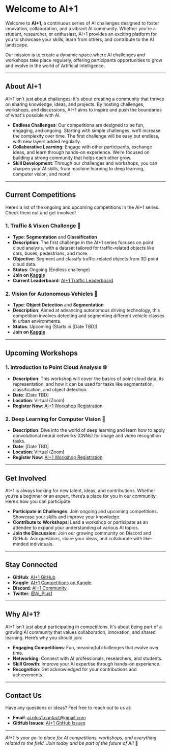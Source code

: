 # Welcome to AI+1

Welcome to **AI+1**, a continuous series of AI challenges designed to foster innovation, collaboration, and a vibrant AI community. Whether you're a student, researcher, or enthusiast, AI+1 provides an exciting platform for you to showcase your skills, learn from others, and contribute to the AI landscape.

Our mission is to create a dynamic space where AI challenges and workshops take place regularly, offering participants opportunities to grow and evolve in the world of Artificial Intelligence.

---

## About AI+1

AI+1 isn't just about challenges; it's about creating a community that thrives on sharing knowledge, ideas, and projects. By hosting challenges, workshops, and discussions, AI+1 aims to inspire and push the boundaries of what's possible with AI.

- **Endless Challenges**: Our competitions are designed to be fun, engaging, and ongoing. Starting with simple challenges, we’ll increase the complexity over time. The first challenge will be easy but endless, with new layers added regularly.
- **Collaborative Learning**: Engage with other participants, exchange ideas, and learn through hands-on experience. We’re focused on building a strong community that helps each other grow.
- **Skill Development**: Through our challenges and workshops, you can sharpen your AI skills, from machine learning to deep learning, computer vision, and more!

---

## Current Competitions

Here’s a list of the ongoing and upcoming competitions in the AI+1 series. Check them out and get involved!

### 1. **Traffic & Vision Challenge** 🚗
- **Type**: **Segmentation** and **Classification**
- **Description**: The first challenge in the AI+1 series focuses on point cloud analysis, with a dataset tailored for traffic-related objects like cars, buses, pedestrians, and more.
- **Objective**: Segment and classify traffic-related objects from 3D point cloud data.
- **Status**: Ongoing (Endless challenge)
- **Join on [Kaggle](https://www.kaggle.com)**
- **Current Leaderboard**: [AI+1 Traffic Leaderboard](https://www.kaggle.com)
  
### 2. **Vision for Autonomous Vehicles** 🚙
- **Type**: **Object Detection** and **Segmentation**
- **Description**: Aimed at advancing autonomous driving technology, this competition involves detecting and segmenting different vehicle classes in urban environments.
- **Status**: Upcoming (Starts in [Date TBD])
- **Join on [Kaggle](https://www.kaggle.com)**

---

## Upcoming Workshops

### 1. **Introduction to Point Cloud Analysis** 🌐
- **Description**: This workshop will cover the basics of point cloud data, its representation, and how it can be used for tasks like segmentation, classification, and object detection.
- **Date**: [Date TBD]
- **Location**: Virtual (Zoom)
- **Register Now**: [AI+1 Workshop Registration](https://github.com)

### 2. **Deep Learning for Computer Vision** 📸
- **Description**: Dive into the world of deep learning and learn how to apply convolutional neural networks (CNNs) for image and video recognition tasks.
- **Date**: [Date TBD]
- **Location**: Virtual (Zoom)
- **Register Now**: [AI+1 Workshop Registration](https://github.com)

---

## Get Involved

AI+1 is always looking for new talent, ideas, and contributions. Whether you’re a beginner or an expert, there’s a place for you in our community. Here’s how you can participate:

- **Participate in Challenges**: Join ongoing and upcoming competitions. Showcase your skills and improve your knowledge.
- **Contribute to Workshops**: Lead a workshop or participate as an attendee to expand your understanding of various AI topics.
- **Join the Discussion**: Join our growing community on Discord and GitHub. Ask questions, share your ideas, and collaborate with like-minded individuals.

---

## Stay Connected

- **GitHub**: [AI+1 GitHub](https://github.com/AI-Plus1)
- **Kaggle**: [AI+1 Competitions on Kaggle](https://www.kaggle.com)
- **Discord**: [AI+1 Community](https://discord.gg/ai-plus1)
- **Twitter**: [@AI_Plus1](https://twitter.com/AI_Plus1)

---

## Why AI+1?

AI+1 isn't just about participating in competitions. It's about being part of a growing AI community that values collaboration, innovation, and shared learning. Here’s why you should join:

- **Engaging Competitions**: Fun, meaningful challenges that evolve over time.
- **Networking**: Connect with AI professionals, researchers, and students.
- **Skill Growth**: Improve your AI expertise through hands-on experience.
- **Recognition**: Get acknowledged for your contributions and achievements.

---

## Contact Us

Have any questions or ideas? Feel free to reach out to us at:

- **Email**: ai.plus1.contact@gmail.com
- **GitHub Issues**: [AI+1 GitHub Issues](https://github.com/AI-Plus1/issues)

---

*AI+1 is your go-to place for AI competitions, workshops, and everything related to the field. Join today and be part of the future of AI!* 🚀

